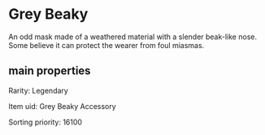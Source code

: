 # Grey Beaky

An odd mask made of a weathered material with a slender beak-like nose. Some believe it can protect the wearer from foul miasmas.

## main properties

Rarity: Legendary

Item uid: Grey Beaky Accessory

Sorting priority: 16100